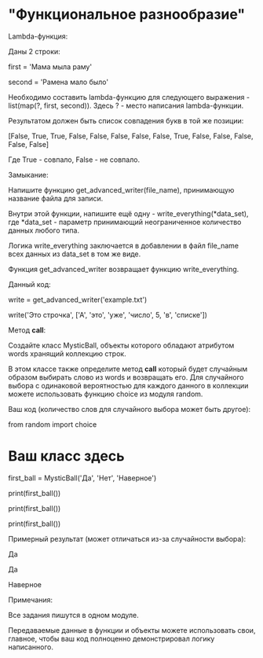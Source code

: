 # "Функциональное разнообразие"

Lambda-функция:

Даны 2 строки:

first = 'Мама мыла раму'

second = 'Рамена мало было'

Необходимо составить lambda-функцию для следующего выражения - list(map(?, first, second)).
Здесь ? - место написания lambda-функции.

Результатом должен быть список совпадения букв в той же позиции:

[False, True, True, False, False, False, False, False, True, False, False, False, False, False]

Где True - совпало, False - не совпало.

Замыкание:

Напишите функцию get_advanced_writer(file_name), принимающую название файла для записи.

Внутри этой функции, напишите ещё одну - write_everything(*data_set), где *data_set - параметр принимающий неограниченное количество данных любого типа.

Логика write_everything заключается в добавлении в файл file_name всех данных из data_set в том же виде.

Функция get_advanced_writer возвращает функцию write_everything.

Данный код:

write = get_advanced_writer('example.txt')

write('Это строчка', ['А', 'это', 'уже', 'число', 5, 'в', 'списке'])

Метод __call__:

Создайте класс MysticBall, объекты которого обладают атрибутом words хранящий коллекцию строк.

В этом классе также определите метод __call__ который будет случайным образом выбирать слово из words и возвращать его. Для случайного выбора с одинаковой вероятностью для каждого данного в коллекции можете использовать функцию choice из модуля random.

Ваш код (количество слов для случайного выбора может быть другое):

from random import choice

# Ваш класс здесь

first_ball = MysticBall('Да', 'Нет', 'Наверное')

print(first_ball())

print(first_ball())

print(first_ball())

Примерный результат (может отличаться из-за случайности выбора):

Да

Да

Наверное

Примечания:

Все задания пишутся в одном модуле.

Передаваемые данные в функции и объекты можете использовать свои, главное, чтобы ваш код полноценно демонстрировал логику написанного.
